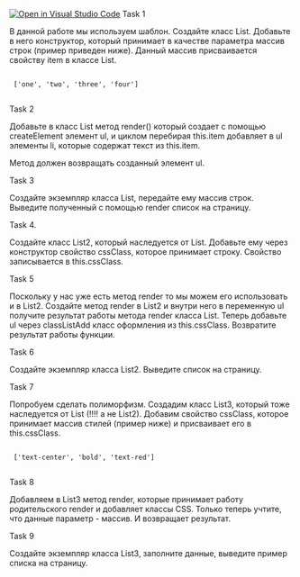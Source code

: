 [![Open in Visual Studio Code](https://classroom.github.com/assets/open-in-vscode-c66648af7eb3fe8bc4f294546bfd86ef473780cde1dea487d3c4ff354943c9ae.svg)](https://classroom.github.com/online_ide?assignment_repo_id=10402476&assignment_repo_type=AssignmentRepo)
Task 1
 <p>В данной работе мы используем шаблон. Создайте класс List. Добавьте в него конструктор, который принимает в качестве параметра массив строк (пример приведен ниже). Данный массив присваивается свойству  item в классе List. </p>
 <pre><code>
 ['one', 'two', 'three', 'four']
 </code></pre>

 Task 2
 <p>Добавьте в класс List метод render() который создает с помощью createElement элемент ul, и циклом перебирая this.item добавляет в ul элементы li, которые содержат текст из this.item. </p>
 <p>Метод должен возвращать созданный элемент ul.</p>

 Task 3
 <p>Создайте экземпляр класса List, передайте ему массив строк. Выведите полученный с помощью render список на страницу.</p>


Task 4.
<p>Создайте класс List2, который наследуется от List. Добавьте ему через конструктор свойство cssClass, которое принимает строку. Свойство записывается в this.cssClass.</p>

Task 5
<p>Поскольку у нас уже есть метод render то мы можем его использовать и в List2. Создайте метод render в List2 и внутри него в переменную ul получите результат работы метода render класса List. Теперь добавьте ul через classListAdd класс оформления из this.cssClass. Возвратите результат работы функции.
</p>

Task 6
<p>Создайте экземпляр класса List2. Выведите список на страницу.</p>

Task 7
<p>Попробуем сделать полиморфизм. Создадим класс List3, который тоже наследуется от List (!!!! а не List2). Добавим свойство cssClass, которое принимает массив стилей (пример ниже) и присваивает его в this.cssClass.</p>
 <pre><code>
 ['text-center', 'bold', 'text-red']
 </code></pre>

Task 8
<p>Добавляем в List3 метод render, которые принимает работу родительского render и добавляет классы CSS. Только теперь учтите, что данные параметр - массив. И возвращает результат. </p>

Task 9
<p>Создайте экземпляр класса List3, заполните данные, выведите пример списка на страницу. </p>
